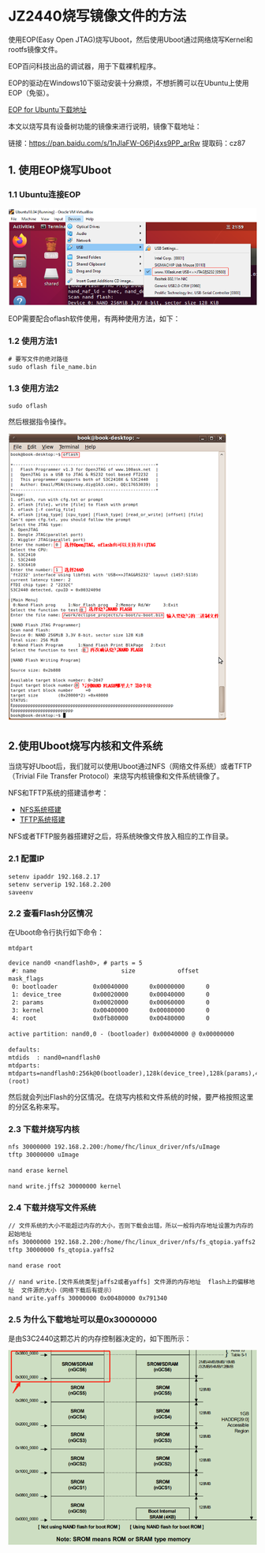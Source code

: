 # JZ2440烧写镜像文件的方法

使用EOP(Easy Open JTAG)烧写Uboot，然后使用Uboot通过网络烧写Kernel和rootfs镜像文件。

EOP百问科技出品的调试器，用于下载裸机程序。

EOP的驱动在Windows10下驱动安装十分麻烦，不想折腾可以在Ubuntu上使用EOP（免驱）。

[EOP for Ubuntu下载地址](https://pan.baidu.com/s/1Yz_5x_PRXMeIoEhU8I2G-g)


本文以烧写具有设备树功能的镜像来进行说明，镜像下载地址：

链接：https://pan.baidu.com/s/1nJlaFW-O6Pj4xs9PP_arRw 
提取码：cz87 


## 1. 使用EOP烧写Uboot

### 1.1 Ubuntu连接EOP

![](../../../assets/images/EmbeddedSystem/linux/jz2440/oflash_connect_ubuntu.png)


EOP需要配合oflash软件使用，有两种使用方法，如下：

### 1.2 使用方法1

```
# 要写文件的绝对路径
sudo oflash file_name.bin
```


### 1.3 使用方法2

```
sudo oflash
```

然后根据指令操作。

![](../../../assets/images/EmbeddedSystem/linux/jz2440/oflash_usage.png)

## 2.使用Uboot烧写内核和文件系统

当烧写好Uboot后，我们就可以使用Uboot通过NFS（网络文件系统）或者TFTP（Trivial File Transfer Protocol）来烧写内核镜像和文件系统镜像了。

NFS和TFTP系统的搭建请参考：

* [NFS系统搭建](../embedded_linux_dev_env/nfs_server.md)
* [TFTP系统搭建](../embedded_linux_dev_env/tftp_server.md)

NFS或者TFTP服务器搭建好之后，将系统映像文件放入相应的工作目录。

### 2.1 配置IP

```
setenv ipaddr 192.168.2.17
setenv serverip 192.168.2.200
saveenv
```

### 2.2 查看Flash分区情况

在Uboot命令行执行如下命令：
```
mtdpart
```

```
device nand0 <nandflash0>, # parts = 5
 #: name                        size            offset          mask_flags
 0: bootloader          0x00040000      0x00000000      0
 1: device_tree         0x00020000      0x00040000      0
 2: params              0x00020000      0x00060000      0
 3: kernel              0x00400000      0x00080000      0
 4: root                0x0fb80000      0x00480000      0

active partition: nand0,0 - (bootloader) 0x00040000 @ 0x00000000

defaults:
mtdids  : nand0=nandflash0
mtdparts: mtdparts=nandflash0:256k@0(bootloader),128k(device_tree),128k(params),4m(kernel),-(root)
```

然后就会列出Flash的分区情况。在烧写内核和文件系统的时候，要严格按照这里的分区名称来写。


### 2.3 下载并烧写内核

```
nfs 30000000 192.168.2.200:/home/fhc/linux_driver/nfs/uImage
tftp 30000000 uImage

nand erase kernel

nand write.jffs2 30000000 kernel
```

### 2.4 下载并烧写文件系统

```
// 文件系统的大小不能超过内存的大小，否则下载会出错，所以一般将内存地址设置为内存的起始地址
nfs 30000000 192.168.2.200:/home/fhc/linux_driver/nfs/fs_qtopia.yaffs2
tftp 30000000 fs_qtopia.yaffs2

nand erase root

// nand write.[文件系统类型jaffs2或者yaffs] 文件源的内存地址  flash上的偏移地址  文件源的大小（网络下载后有提示）
nand write.yaffs 30000000 0x00480000 0x791340
```

### 2.5 为什么下载地址可以是0x30000000

是由S3C2440这颗芯片的内存控制器决定的，如下图所示：

![](../../../assets/images/EmbeddedSystem/linux/jz2440/jz2440_memory_address_layout.png)